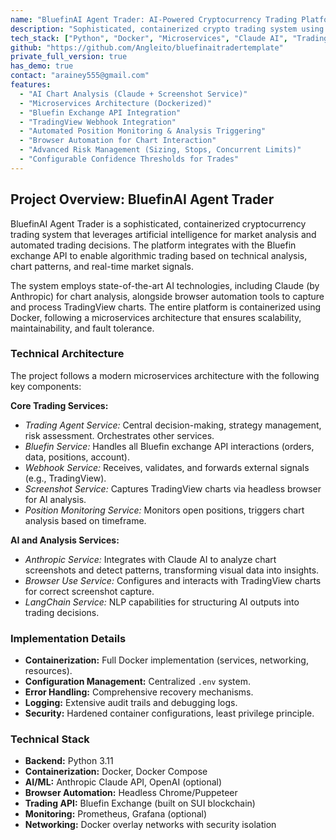 ```yaml
---
name: "BluefinAI Agent Trader: AI-Powered Cryptocurrency Trading Platform"
description: "Sophisticated, containerized crypto trading system using AI (Claude) for chart analysis and automated trading on Bluefin."
tech_stack: ["Python", "Docker", "Microservices", "Claude AI", "TradingView", "Bluefin API", "Sui", "Headless Chrome/Puppeteer", "LangChain"]
github: "https://github.com/Angleito/bluefinaitradertemplate"
private_full_version: true
has_demo: true
contact: "arainey555@gmail.com"
features:
  - "AI Chart Analysis (Claude + Screenshot Service)"
  - "Microservices Architecture (Dockerized)"
  - "Bluefin Exchange API Integration"
  - "TradingView Webhook Integration"
  - "Automated Position Monitoring & Analysis Triggering"
  - "Browser Automation for Chart Interaction"
  - "Advanced Risk Management (Sizing, Stops, Concurrent Limits)"
  - "Configurable Confidence Thresholds for Trades"
---
```


## Project Overview: BluefinAI Agent Trader

BluefinAI Agent Trader is a sophisticated, containerized cryptocurrency trading system that leverages artificial intelligence for market analysis and automated trading decisions. The platform integrates with the Bluefin exchange API to enable algorithmic trading based on technical analysis, chart patterns, and real-time market signals.

The system employs state-of-the-art AI technologies, including Claude (by Anthropic) for chart analysis, alongside browser automation tools to capture and process TradingView charts. The entire platform is containerized using Docker, following a microservices architecture that ensures scalability, maintainability, and fault tolerance.

### Technical Architecture

The project follows a modern microservices architecture with the following key components:

**Core Trading Services:**
- *Trading Agent Service:* Central decision-making, strategy management, risk assessment. Orchestrates other services.
- *Bluefin Service:* Handles all Bluefin exchange API interactions (orders, data, positions, account).
- *Webhook Service:* Receives, validates, and forwards external signals (e.g., TradingView).
- *Screenshot Service:* Captures TradingView charts via headless browser for AI analysis.
- *Position Monitoring Service:* Monitors open positions, triggers chart analysis based on timeframe.

**AI and Analysis Services:**
- *Anthropic Service:* Integrates with Claude AI to analyze chart screenshots and detect patterns, transforming visual data into insights.
- *Browser Use Service:* Configures and interacts with TradingView charts for correct screenshot capture.
- *LangChain Service:* NLP capabilities for structuring AI outputs into trading decisions.

### Implementation Details

- **Containerization:** Full Docker implementation (services, networking, resources).
- **Configuration Management:** Centralized `.env` system.
- **Error Handling:** Comprehensive recovery mechanisms.
- **Logging:** Extensive audit trails and debugging logs.
- **Security:** Hardened container configurations, least privilege principle.

### Technical Stack

- **Backend:** Python 3.11
- **Containerization:** Docker, Docker Compose
- **AI/ML:** Anthropic Claude API, OpenAI (optional)
- **Browser Automation:** Headless Chrome/Puppeteer
- **Trading API:** Bluefin Exchange (built on SUI blockchain)
- **Monitoring:** Prometheus, Grafana (optional)
- **Networking:** Docker overlay networks with security isolation
